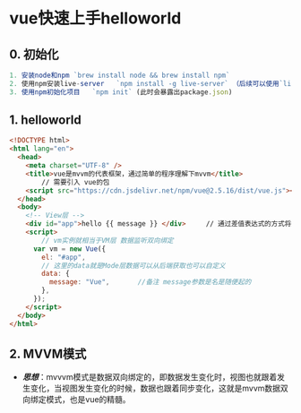 # vue快速上手helloworld

## 0. 初始化

```js
1. 安装node和npm `brew install node && brew install npm`
2. 使用npm安装live-server	`npm install -g live-server` （后续可以使用`live-server`命令在本地起服务器;并且可是实现实时刷新浏览器）
3. 使用npm初始化项目	`npm init` (此时会暴露出package.json)
```

## 1. helloworld

```html
<!DOCTYPE html>
<html lang="en">
  <head>
    <meta charset="UTF-8" />
    <title>vue是mvvm的代表框架，通过简单的程序理解下mvvm</title>
		// 需要引入 vue的包
    <script src="https://cdn.jsdelivr.net/npm/vue@2.5.16/dist/vue.js"></script>
  </head>
  <body>
    <!-- View层 -->
    <div id="app">hello {{ message }} </div>	 // 通过差值表达式的方式将数据渲染到页面
    <script>
        // vm实例就相当于VM层 数据监听双向绑定
      var vm = new Vue({
        el: "#app",
        // 这里的data就是Mode层数据可以从后端获取也可以自定义
        data: {
          message: "Vue",		//备注 message参数是名是随便起的
        },
      });
    </script>
  </body>
</html>
```



## 2. MVVM模式

- ***思想***：mvvvm模式是数据双向绑定的，即数据发生变化时，视图也就跟着发生变化，当视图发生变化的时候，数据也跟着同步变化，这就是mvvm数据双向绑定模式，也是vue的精髓。